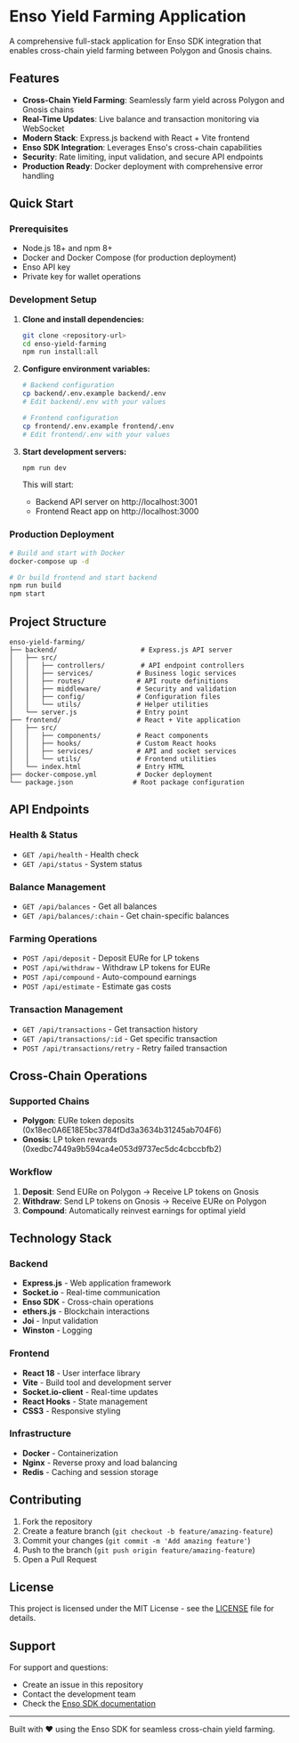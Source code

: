 # Enso Yield Farming Application

A comprehensive full-stack application for Enso SDK integration that enables cross-chain yield farming between Polygon and Gnosis chains.

## Features

- **Cross-Chain Yield Farming**: Seamlessly farm yield across Polygon and Gnosis chains
- **Real-Time Updates**: Live balance and transaction monitoring via WebSocket
- **Modern Stack**: Express.js backend with React + Vite frontend
- **Enso SDK Integration**: Leverages Enso's cross-chain capabilities
- **Security**: Rate limiting, input validation, and secure API endpoints
- **Production Ready**: Docker deployment with comprehensive error handling

## Quick Start

### Prerequisites

- Node.js 18+ and npm 8+
- Docker and Docker Compose (for production deployment)
- Enso API key
- Private key for wallet operations

### Development Setup

1. **Clone and install dependencies:**
   ```bash
   git clone <repository-url>
   cd enso-yield-farming
   npm run install:all
   ```

2. **Configure environment variables:**
   ```bash
   # Backend configuration
   cp backend/.env.example backend/.env
   # Edit backend/.env with your values

   # Frontend configuration  
   cp frontend/.env.example frontend/.env
   # Edit frontend/.env with your values
   ```

3. **Start development servers:**
   ```bash
   npm run dev
   ```

   This will start:
   - Backend API server on http://localhost:3001
   - Frontend React app on http://localhost:3000

### Production Deployment

```bash
# Build and start with Docker
docker-compose up -d

# Or build frontend and start backend
npm run build
npm start
```

## Project Structure

```
enso-yield-farming/
├── backend/                     # Express.js API server
│   ├── src/
│   │   ├── controllers/         # API endpoint controllers
│   │   ├── services/           # Business logic services
│   │   ├── routes/             # API route definitions
│   │   ├── middleware/         # Security and validation
│   │   ├── config/             # Configuration files
│   │   └── utils/              # Helper utilities
│   └── server.js               # Entry point
├── frontend/                   # React + Vite application
│   ├── src/
│   │   ├── components/         # React components
│   │   ├── hooks/              # Custom React hooks
│   │   ├── services/           # API and socket services
│   │   └── utils/              # Frontend utilities
│   └── index.html              # Entry HTML
├── docker-compose.yml          # Docker deployment
└── package.json               # Root package configuration
```

## API Endpoints

### Health & Status
- `GET /api/health` - Health check
- `GET /api/status` - System status

### Balance Management
- `GET /api/balances` - Get all balances
- `GET /api/balances/:chain` - Get chain-specific balances

### Farming Operations
- `POST /api/deposit` - Deposit EURe for LP tokens
- `POST /api/withdraw` - Withdraw LP tokens for EURe
- `POST /api/compound` - Auto-compound earnings
- `POST /api/estimate` - Estimate gas costs

### Transaction Management
- `GET /api/transactions` - Get transaction history
- `GET /api/transactions/:id` - Get specific transaction
- `POST /api/transactions/retry` - Retry failed transaction

## Cross-Chain Operations

### Supported Chains
- **Polygon**: EURe token deposits (0x18ec0A6E18E5bc3784fDd3a3634b31245ab704F6)
- **Gnosis**: LP token rewards (0xedbc7449a9b594ca4e053d9737ec5dc4cbccbfb2)

### Workflow
1. **Deposit**: Send EURe on Polygon → Receive LP tokens on Gnosis
2. **Withdraw**: Send LP tokens on Gnosis → Receive EURe on Polygon  
3. **Compound**: Automatically reinvest earnings for optimal yield

## Technology Stack

### Backend
- **Express.js** - Web application framework
- **Socket.io** - Real-time communication
- **Enso SDK** - Cross-chain operations
- **ethers.js** - Blockchain interactions
- **Joi** - Input validation
- **Winston** - Logging

### Frontend
- **React 18** - User interface library
- **Vite** - Build tool and development server
- **Socket.io-client** - Real-time updates
- **React Hooks** - State management
- **CSS3** - Responsive styling

### Infrastructure
- **Docker** - Containerization
- **Nginx** - Reverse proxy and load balancing
- **Redis** - Caching and session storage

## Contributing

1. Fork the repository
2. Create a feature branch (`git checkout -b feature/amazing-feature`)
3. Commit your changes (`git commit -m 'Add amazing feature'`)
4. Push to the branch (`git push origin feature/amazing-feature`)
5. Open a Pull Request

## License

This project is licensed under the MIT License - see the [LICENSE](LICENSE) file for details.

## Support

For support and questions:
- Create an issue in this repository
- Contact the development team
- Check the [Enso SDK documentation](https://docs.enso.finance/)

---

Built with ❤️ using the Enso SDK for seamless cross-chain yield farming.